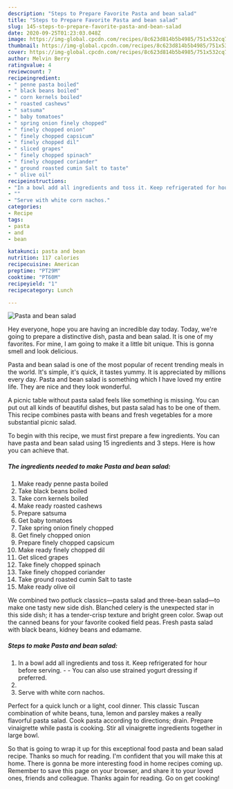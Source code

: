 ```yaml
---
description: "Steps to Prepare Favorite Pasta and bean salad"
title: "Steps to Prepare Favorite Pasta and bean salad"
slug: 145-steps-to-prepare-favorite-pasta-and-bean-salad
date: 2020-09-25T01:23:03.048Z
image: https://img-global.cpcdn.com/recipes/8c623d814b5b4985/751x532cq70/pasta-and-bean-salad-recipe-main-photo.jpg
thumbnail: https://img-global.cpcdn.com/recipes/8c623d814b5b4985/751x532cq70/pasta-and-bean-salad-recipe-main-photo.jpg
cover: https://img-global.cpcdn.com/recipes/8c623d814b5b4985/751x532cq70/pasta-and-bean-salad-recipe-main-photo.jpg
author: Melvin Berry
ratingvalue: 4
reviewcount: 7
recipeingredient:
- " penne pasta boiled"
- " black beans boiled"
- " corn kernels boiled"
- " roasted cashews"
- " satsuma"
- " baby tomatoes"
- " spring onion finely chopped"
- " finely chopped onion"
- " finely chopped capsicum"
- " finely chopped dil"
- " sliced grapes"
- " finely chopped spinach"
- " finely chopped coriander"
- " ground roasted cumin Salt to taste"
- " olive oil"
recipeinstructions:
- "In a bowl add all ingredients and toss it. Keep refrigerated for hour before serving.   You can also use strained yogurt dressing if preferred."
- ""
- "Serve with white corn nachos."
categories:
- Recipe
tags:
- pasta
- and
- bean

katakunci: pasta and bean 
nutrition: 117 calories
recipecuisine: American
preptime: "PT29M"
cooktime: "PT60M"
recipeyield: "1"
recipecategory: Lunch

---
```



![Pasta and bean salad](https://img-global.cpcdn.com/recipes/8c623d814b5b4985/751x532cq70/pasta-and-bean-salad-recipe-main-photo.jpg)

Hey everyone, hope you are having an incredible day today. Today, we're going to prepare a distinctive dish, pasta and bean salad. It is one of my favorites. For mine, I am going to make it a little bit unique. This is gonna smell and look delicious.

Pasta and bean salad is one of the most popular of recent trending meals in the world. It's simple, it's quick, it tastes yummy. It is appreciated by millions every day. Pasta and bean salad is something which I have loved my entire life. They are nice and they look wonderful.

A picnic table without pasta salad feels like something is missing. You can put out all kinds of beautiful dishes, but pasta salad has to be one of them. This recipe combines pasta with beans and fresh vegetables for a more substantial picnic salad.


To begin with this recipe, we must first prepare a few ingredients. You can have pasta and bean salad using 15 ingredients and 3 steps. Here is how you can achieve that.

<!--inarticleads1-->

##### The ingredients needed to make Pasta and bean salad:

1. Make ready  penne pasta boiled
1. Take  black beans boiled
1. Take  corn kernels boiled
1. Make ready  roasted cashews
1. Prepare  satsuma
1. Get  baby tomatoes
1. Take  spring onion finely chopped
1. Get  finely chopped onion
1. Prepare  finely chopped capsicum
1. Make ready  finely chopped dil
1. Get  sliced grapes
1. Take  finely chopped spinach
1. Take  finely chopped coriander
1. Take  ground roasted cumin Salt to taste
1. Make ready  olive oil


We combined two potluck classics—pasta salad and three-bean salad—to make one tasty new side dish. Blanched celery is the unexpected star in this side dish; it has a tender-crisp texture and bright green color. Swap out the canned beans for your favorite cooked field peas. Fresh pasta salad with black beans, kidney beans and edamame. 

<!--inarticleads2-->

##### Steps to make Pasta and bean salad:

1. In a bowl add all ingredients and toss it. Keep refrigerated for hour before serving.  -  - You can also use strained yogurt dressing if preferred.
1. 
1. Serve with white corn nachos.


Perfect for a quick lunch or a light, cool dinner. This classic Tuscan combination of white beans, tuna, lemon and parsley makes a really flavorful pasta salad. Cook pasta according to directions; drain. Prepare vinaigrette while pasta is cooking. Stir all vinaigrette ingredients together in large bowl. 

So that is going to wrap it up for this exceptional food pasta and bean salad recipe. Thanks so much for reading. I'm confident that you will make this at home. There is gonna be more interesting food in home recipes coming up. Remember to save this page on your browser, and share it to your loved ones, friends and colleague. Thanks again for reading. Go on get cooking!
